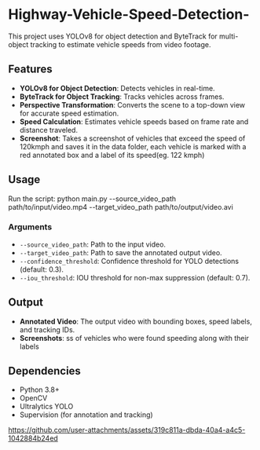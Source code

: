 # Highway-Vehicle-Speed-Detection-
This project uses YOLOv8 for object detection and ByteTrack for multi-object tracking to estimate vehicle speeds from video footage.


## Features
- **YOLOv8 for Object Detection**: Detects vehicles in real-time.
- **ByteTrack for Object Tracking**: Tracks vehicles across frames.
- **Perspective Transformation**: Converts the scene to a top-down view for accurate speed estimation.
- **Speed Calculation**: Estimates vehicle speeds based on frame rate and distance traveled.
- **Screenshot**: Takes a screenshot of vehicles that exceed the speed of 120kmph and saves it in the data folder, each vehicle is marked with a red annotated box and a label of its speed(eg. 122 kmph)


## Usage
Run the script:
python main.py --source_video_path path/to/input/video.mp4 --target_video_path path/to/output/video.avi


### Arguments
- `--source_video_path`: Path to the input video.
- `--target_video_path`: Path to save the annotated output video.
- `--confidence_threshold`: Confidence threshold for YOLO detections (default: 0.3).
- `--iou_threshold`: IOU threshold for non-max suppression (default: 0.7).

## Output
- **Annotated Video**: The output video with bounding boxes, speed labels, and tracking IDs.
- **Screenshots**: ss of vehicles who were found speeding along with their labels

## Dependencies
- Python 3.8+
- OpenCV
- Ultralytics YOLO
- Supervision (for annotation and tracking)



https://github.com/user-attachments/assets/319c811a-dbda-40a4-a4c5-1042884b24ed


